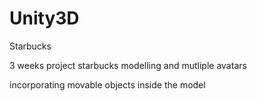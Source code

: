 # Unity3D
Starbucks

3 weeks project
starbucks modelling and mutliple avatars

incorporating movable objects inside the model